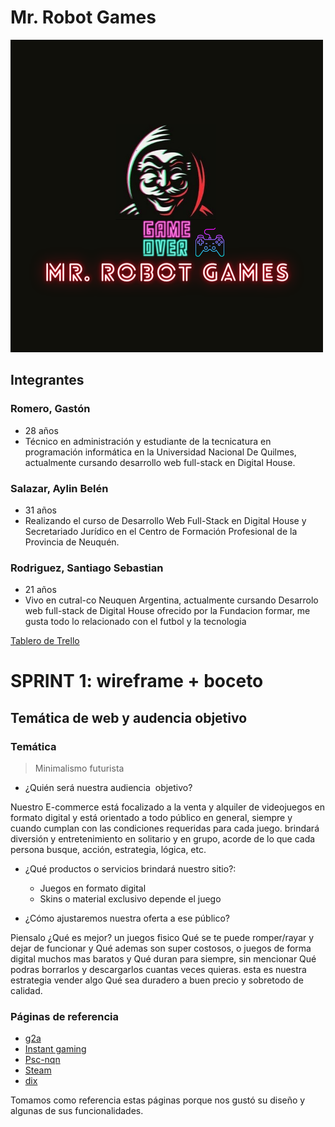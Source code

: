 # Mr. Robot Games
![mr.robot](/mrRobot.png)
## Integrantes
### Romero, Gastón
* 28 años
* Técnico en administración y estudiante de la tecnicatura en programación informática en la Universidad Nacional De Quilmes, actualmente cursando desarrollo web full-stack en Digital House.

### Salazar, Aylin Belén
* 31 años
* Realizando el curso de Desarrollo Web Full-Stack en Digital House  y Secretariado Jurídico en el Centro de Formación Profesional de la Provincia de Neuquén.

### Rodriguez, Santiago Sebastian
* 21 años
* Vivo en cutral-co Neuquen Argentina, actualmente cursando Desarrolo web full-stack de Digital House ofrecido por la Fundacion formar, me gusta todo lo relacionado con el futbol y la tecnologia

[Tablero de Trello](https://trello.com/b/SxadwwAS/mr-robot-games)

# SPRINT 1: wireframe + boceto

## Temática de web y audencia objetivo

### Temática
>Minimalismo futurista

- ¿Quién será nuestra audiencia  objetivo?

Nuestro E-commerce está focalizado a la venta y alquiler de videojuegos en formato digital y está orientado a todo público en general, siempre y cuando cumplan con las condiciones requeridas para cada juego. brindará diversión y entretenimiento en solitario y en grupo, acorde de lo que cada persona busque, acción, estrategia, lógica, etc.

- ¿Qué productos o servicios brindará nuestro sitio?:
    - Juegos en formato digital
    - Skins o material exclusivo depende el juego

- ¿Cómo ajustaremos nuestra oferta a ese público?

Piensalo ¿Qué es mejor? un juegos fisico Qué se te puede romper/rayar y dejar de funcionar y Qué ademas son super costosos, o juegos de forma digital muchos mas baratos y Qué duran para
siempre, sin mencionar Qué podras borrarlos y descargarlos cuantas veces quieras.
esta es nuestra estrategia vender algo Qué sea duradero a buen precio y sobretodo de calidad.

### Páginas de referencia
- [g2a](https://www.g2a.com/)
- [Instant gaming](https://www.instant-gaming.com/)
- [Psc-nqn](http://psc-nqn.com.ar/)
- [Steam](https://store.steampowered.com/)
- [dix](https://dixgamer.com/)

Tomamos como referencia estas páginas porque nos gustó su diseño y algunas de sus funcionalidades.